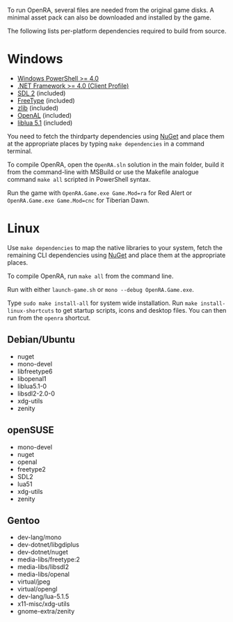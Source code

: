 To run OpenRA, several files are needed from the original game disks.
A minimal asset pack can also be downloaded and installed by the game.

The following lists per-platform dependencies required to build from source.

Windows
=======

* [Windows PowerShell >= 4.0](http://microsoft.com/powershell)
* [.NET Framework >= 4.0 (Client Profile)](http://www.microsoft.com/en-us/download/details.aspx?id=17113)
* [SDL 2](http://www.libsdl.org/download-2.0.php) (included)
* [FreeType](http://gnuwin32.sourceforge.net/packages/freetype.htm) (included)
* [zlib](http://gnuwin32.sourceforge.net/packages/zlib.htm) (included)
* [OpenAL](http://kcat.strangesoft.net/openal.html) (included)
* [liblua 5.1](http://luabinaries.sourceforge.net/download.html) (included)

You need to fetch the thirdparty dependencies using [NuGet](http://www.nuget.org) and place them at the appropriate places by typing `make dependencies` in a command terminal.

To compile OpenRA, open the `OpenRA.sln` solution in the main folder, build it from the command-line with MSBuild or use the Makefile analogue command `make all` scripted in PowerShell syntax.

Run the game with `OpenRA.Game.exe Game.Mod=ra` for Red Alert or `OpenRA.Game.exe Game.Mod=cnc` for Tiberian Dawn.

Linux
=====

Use `make dependencies` to map the native libraries to your system, fetch the remaining CLI dependencies using [NuGet](http://www.nuget.org) and place them at the appropriate places.

To compile OpenRA, run `make all` from the command line.

Run with either `launch-game.sh` or `mono --debug OpenRA.Game.exe`.

Type `sudo make install-all` for system wide installation. Run `make install-linux-shortcuts` to get startup scripts, icons and desktop files. You can then run from the `openra` shortcut.

Debian/Ubuntu
-------------

* nuget
* mono-devel
* libfreetype6
* libopenal1
* liblua5.1-0
* libsdl2-2.0-0
* xdg-utils
* zenity

openSUSE
--------

* mono-devel
* nuget
* openal
* freetype2
* SDL2
* lua51
* xdg-utils
* zenity

Gentoo
------

* dev-lang/mono
* dev-dotnet/libgdiplus
* dev-dotnet/nuget
* media-libs/freetype:2
* media-libs/libsdl2
* media-libs/openal
* virtual/jpeg
* virtual/opengl
* dev-lang/lua-5.1.5
* x11-misc/xdg-utils
* gnome-extra/zenity
